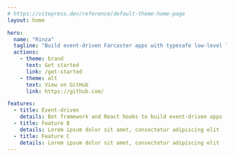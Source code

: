 ```yaml
---
# https://vitepress.dev/reference/default-theme-home-page
layout: home

hero:
  name: "Rinza"
  tagline: "Build event-driven Farcaster apps with typesafe low-level libraries"
  actions:
    - theme: brand
      text: Get started
      link: /get-started
    - theme: alt
      text: View on GitHub
      link: https://github.com/

features:
  - title: Event-driven
    details: Bot framework and React hooks to build event-driven apps
  - title: Feature B
    details: Lorem ipsum dolor sit amet, consectetur adipiscing elit
  - title: Feature C
    details: Lorem ipsum dolor sit amet, consectetur adipiscing elit
---
```


